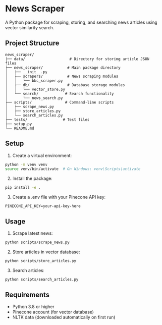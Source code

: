 # News Scraper

A Python package for scraping, storing, and searching news articles using vector similarity search.

## Project Structure

```
news_scraper/
├── data/                    # Directory for storing article JSON files
├── news_scraper/           # Main package directory
│   ├── __init__.py
│   ├── scrapers/           # News scraping modules
│   │   └── bbc_scraper.py
│   ├── db/                 # Database storage modules
│   │   └── vector_store.py
│   └── search/            # Search functionality
│       └── news_search.py
├── scripts/               # Command-line scripts
│   ├── scrape_news.py
│   ├── store_articles.py
│   └── search_articles.py
├── tests/                # Test files
├── setup.py
└── README.md
```

## Setup

1. Create a virtual environment:
```bash
python -m venv venv
source venv/bin/activate  # On Windows: venv\Scripts\activate
```

2. Install the package:
```bash
pip install -e .
```

3. Create a .env file with your Pinecone API key:
```
PINECONE_API_KEY=your-api-key-here
```

## Usage

1. Scrape latest news:
```bash
python scripts/scrape_news.py
```

2. Store articles in vector database:
```bash
python scripts/store_articles.py
```

3. Search articles:
```bash
python scripts/search_articles.py
```

## Requirements

- Python 3.8 or higher
- Pinecone account (for vector database)
- NLTK data (downloaded automatically on first run)
